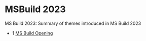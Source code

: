 # MSBuild 2023
MS Build 2023: Summary of themes introduced in MS Build 2023

* 1 <a href="https://build.microsoft.com/en-US/sessions/49e81029-20f0-485b-b641-73b7f9622656?source=sessions">MS Build Opening</a>
